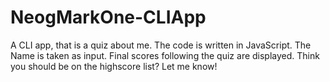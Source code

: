# NeogMarkOne-CLIApp
A CLI app, that is a quiz about me. 
The code is written in JavaScript. The Name is taken as input. Final scores following the quiz are displayed. 
Think you should be on the highscore list? Let me know!
